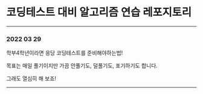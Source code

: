 # 코딩테스트 대비 알고리즘 연습 레포지토리

---

### 2022 03 29

학부4학년이라면 응당 코딩테스트를 준비해야하는법!

목표는 매일 풀기이지만 가끔 안풀기도, 덜풀기도, 포기하기도 합니다.

그래도 열심히 해 보죠!

---
